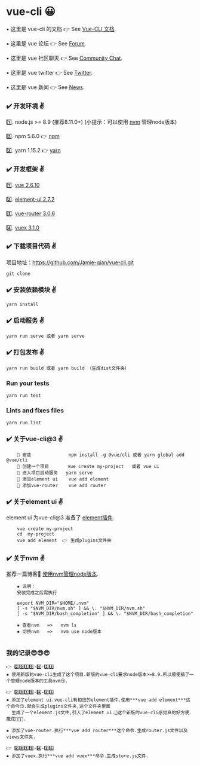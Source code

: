 # vue-cli 😀



▪️ 这里是 vue-cli 的文档 👉 See [Vue-CLI 文档](https://cli.vuejs.org/zh/).

▪️ 这里是 vue 论坛  👉 See [Forum](https://forum.vuejs.org/).

▪️ 这里是 vue 社区聊天 👉 See [Community Chat](https://discordapp.com/invite/HBherRA).

▪️ 这里是 vue twitter 👉 See [Twitter](https://twitter.com/vuejs).

▪️ 这里是 vue 新闻 👉 See [News](https://news.vuejs.org/).



### ✔️ 开发环境 ✌️

1️⃣. node.js >= 8.9 (推荐8.11.0+)         (小提示：可以使用 [nvm](https://github.com/creationix/nvm) 管理node版本)

2️⃣. npm  5.6.0   👉  [npm](https://www.npmjs.com.cn/)

3️⃣. yarn 1.15.2  👉  [yarn](https://yarnpkg.com/zh-Hant/)

### ✔️ 开发框架 ✌️

1️⃣. [vue 2.6.10](http://cn.vuejs.org/)

2️⃣. [element-ui 2.7.2](http://element.eleme.io/#/zh-CN/)

3️⃣. [vue-router 3.0.6](https://router.vuejs.org/zh/)

4️⃣. [vuex 3.1.0](https://vuex.vuejs.org/zh/)

### ✔️ 下载项目代码 ✌️

项目地址：https://github.com/Jamie-qian/vue-cli.git
```
git clone 
```
    
### ✔️ 安装依赖模块 ✌️
```
yarn install
```

### ✔️ 启动服务 ✌️
```
yarn run serve 或者 yarn serve
```

### ✔️ 打包发布 ✌️
```
yarn run build 或者 yarn build （生成dist文件夹）
```

### Run your tests
```
yarn run test
```

### Lints and fixes files
```
yarn run lint
```

### ✔️ 关于vue-cli@3 ✌️
```
    🔅 安装              npm install -g @vue/cli 或者 yarn global add @vue/cli
    🔅 创建一个项目       vue create my-project   或者 vue ui
    🔅 进入项目启动服务   yarn serve
    🔅 添加element ui    vue add element
    🔅 添加vue-router    vue add router
```

### ✔️ 关于element ui ✌️

   element ui 为vue-cli@3 准备了 [element插件](https://github.com/ElementUI/vue-cli-plugin-element).
    
```
    vue create my-project
    cd  my-project
    vue add element  👉 生成plugins文件夹
```

### ✔️ 关于nvm ✌️

   推荐一篇博客🤗        [使用nvm管理node版本](http://bubkoo.com/2017/01/08/quick-tip-multiple-versions-node-nvm/).
```
    ▪️ 说明：
    安装完成之后需执行

    export NVM_DIR="$HOME/.nvm"
    [ -s "$NVM_DIR/nvm.sh" ] && \. "$NVM_DIR/nvm.sh"
    [ -s "$NVM_DIR/bash_completion" ] && \. "$NVM_DIR/bash_completion"

    ▪️ 查看nvm   =>   nvm ls
    ▪️ 切换nvm   =>   nvm use node版本
    
```
### 我的记录😎😎😎
```
👉 2️⃣0️⃣1️⃣9️⃣-4️⃣-2️⃣4️⃣
▪️ 使用新版的vue-cli生成了这个项目.新版的vue-cli要求node版本>=8.9.所以顺便搞了一个管理node版本的工具nvm😏.

👉 2️⃣0️⃣1️⃣9️⃣-4️⃣-2️⃣5️⃣
▪️ 添加了element ui.vue-cli有相应的element插件.使用***vue add element***这个命令😏.就会生成plugins文件夹,这个文件夹里面
  生成了一个element.js文件,引入了element ui.👏这个新版的vue-cli感觉真的好方便.撒花🎉🎉🎉.

▪️ 添加了vue-router.执行***vue add router***这个命令.生成router.js文件以及views文件夹.

👉 2️⃣0️⃣1️⃣9️⃣-4️⃣-2️⃣6️⃣
▪️ 添加了vuex.执行***vue add vuex***命令.生成store.js文件.
```


